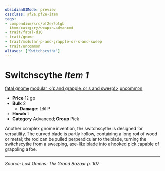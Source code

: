 ```yaml
---
obsidianUIMode: preview
cssclass: pf2e,pf2e-item
tags:
- compendium/src/pf2e/lotgb
- item/category/weapon/advanced
- trait/fatal-d10
- trait/gnome
- trait/modular-p-and-grapple-or-s-and-sweep
- trait/uncommon
aliases: ["Switchscythe"]
---
```

# Switchscythe *Item 1*  
[fatal <d10>](rules/traits/fatal-d10.md "Fatal Weapon Trait")  [gnome](gnome.md "Gnome Ancestry & Heritage Trait")  [modular <(p and grapple, or s and sweep)>](rules/traits/modular-p-and-grapple-or-s-and-sweep-logm.md "Modular Weapon Trait")  [uncommon](uncommon.md "Uncommon Rarity Trait")  

- **Price** 12 gp
- **Bulk** 2
  - **Damage**: `1d6` P
- **Hands** 1
- **Category** Advanced; **Group** Pick 

Another complex gnome invention, the switchscythe is designed for versatility. The curved blade is partly hollow, containing a long rod of wood or metal; the rod can be pulled perpendicular to the blade, turning the switchscythe from a sweeping, axe-like blade into a hooked pick capable of grappling a foe.


---
*Source: Lost Omens: The Grand Bazaar p. 107*